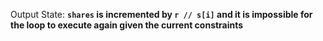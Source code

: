 Output State: **`shares` is incremented by `r // s[i]` and it is impossible for the loop to execute again given the current constraints**